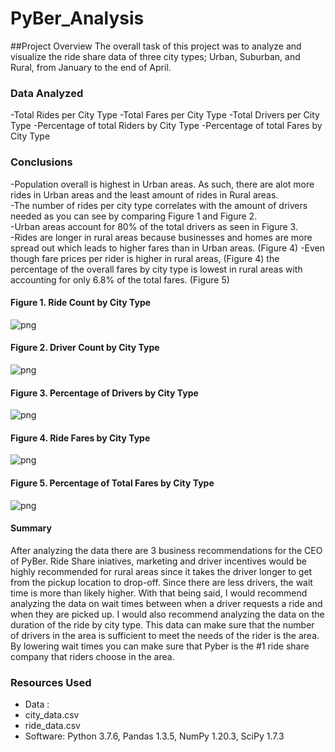 # PyBer_Analysis
##Project Overview
The overall task of this project was to analyze and visualize the ride share data of three city types; Urban, Suburban, and Rural, from January to the end of April.  
### Data Analyzed
-Total Rides per City Type
-Total Fares per City Type
-Total Drivers per City Type
-Percentage of total Riders by City Type
-Percentage of total Fares by City Type

### Conclusions
-Population overall is highest in Urban areas. As such, there are alot more rides in Urban areas and the least amount of rides in Rural areas.  
-The number of rides per city type correlates with the amount of drivers needed as you can see by comparing Figure 1 and Figure 2.  
-Urban areas account for 80% of the total drivers as seen in Figure 3.  
-Rides are longer in rural areas because businesses and homes are more spread out which leads to higher fares than in Urban areas.    (Figure 4)
-Even though fare prices per rider is higher in rural areas, (Figure 4) the percentage of the overall fares by city type is lowest in rural areas with accounting for only 6.8% of the total fares.   (Figure 5)

#### Figure 1. Ride Count by City Type
![png](analysis/RideCountData.png)
#### Figure 2. Driver Count by City Type
![png](Resources/analysis/DriverData.png)
#### Figure 3. Percentage of Drivers by City Type
![png](PyBer_Analysis/Resources/analysis/%ofTotalDriverbyCityType.png)
#### Figure 4. Ride Fares by City Type
![png](Desktop/Bootcamp/Module_5/PyBer_Analysis/Resources/analysis/RideFaresData.png)
#### Figure 5. Percentage of Total Fares by City Type
![png](%ofTotalFaresbyCityType.png)


#### Summary
After analyzing the data there are 3 business recommendations for the CEO of PyBer.   Ride Share iniatives, marketing and driver incentives would be highly recommended for rural areas since it takes the driver longer to get from the pickup location to drop-off.  Since there are less drivers, the wait time is more than likely higher.    With that being said, I would recommend analyzing the data on wait times between when a driver requests a ride and when they are picked up.   I would also recommend analyzing the data on the duration of the ride by city type.   This data can make sure that the number of drivers in the area is sufficient to meet the needs of the rider is the area.   By lowering wait times you can make sure that Pyber is the #1 ride share company that riders choose in the area.  

### Resources Used
- Data : 
 - city_data.csv
 - ride_data.csv
- Software: Python 3.7.6, Pandas 1.3.5, NumPy 1.20.3, SciPy 1.7.3
